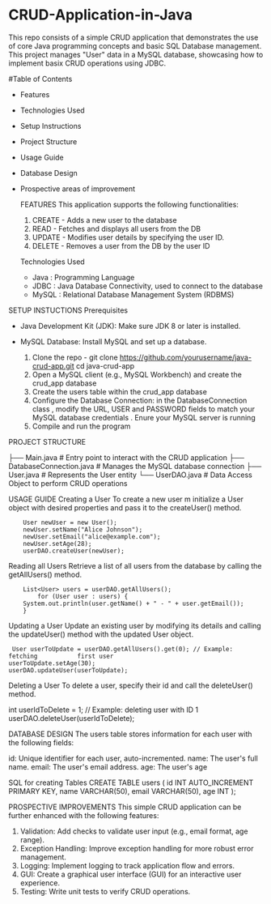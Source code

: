 # CRUD-Application-in-Java

This repo consists of a simple CRUD application that demonstrates the use of core Java programming concepts and basic SQL Database management.  
This project manages "User" data in a MySQL database, showcasing how to implement basix CRUD operations using JDBC.

#Table of Contents
- Features
- Technologies Used
- Setup Instructions
- Project Structure
- Usage Guide 
- Database Design
- Prospective areas of improvement

  FEATURES
  This application supports the following functionalities:
  1. CREATE - Adds a new user to the database
  2. READ - Fetches and displays all users from the DB
  3. UPDATE - Modifies user details by specifying the user ID.
  4. DELETE - Removes a user from the DB by the user ID

  Technologies Used
  - Java : Programming Language
  - JDBC : Java Database Connectivity, used to connect to the database
  - MySQL : Relational Database Management System (RDBMS)

 SETUP INSTUCTIONS 
 Prerequisites 
- Java Development Kit (JDK): Make sure JDK 8 or later is installed.
- MySQL Database: Install MySQL and set up a database.

  1. Clone the repo - git clone https://github.com/yourusername/java-crud-app.git cd java-crud-app
  2. Open a MySQL client (e.g., MySQL Workbench) and create the crud_app database
  3. Create the users table within the crud_app database
  4. Configure the Database Connection: in the  DatabaseConnection class , modify the URL, USER and PASSWORD fields to match your MySQL database credentials . Enure your MySQL server is running 
  5. Compile and run the program


 PROJECT STRUCTURE 

├── Main.java              # Entry point to interact with the CRUD 
                            application
├── DatabaseConnection.java # Manages the MySQL database connection
├── User.java               # Represents the User entity
└── UserDAO.java            # Data Access Object to perform CRUD operations



USAGE GUIDE 
Creating a User 
To create a new user m initialize a User object with desired properties and pass it to the createUser() method. 

        User newUser = new User();
        newUser.setName("Alice Johnson");
        newUser.setEmail("alice@example.com");
        newUser.setAge(28);
        userDAO.createUser(newUser);


Reading all Users 
Retrieve a list of all users from the database by calling the getAllUsers() method.

        List<User> users = userDAO.getAllUsers();
            for (User user : users) {
        System.out.println(user.getName() + " - " + user.getEmail());
        }

Updating a User 
Update an existing user by modifying its details and calling the updateUser() method with the updated User object.

     User userToUpdate = userDAO.getAllUsers().get(0); // Example: fetching           first user
    userToUpdate.setAge(30);
    userDAO.updateUser(userToUpdate);

  Deleting a User 
  To delete a user, specify their id and call the deleteUser() method.

  int userIdToDelete = 1; // Example: deleting user with ID 1
userDAO.deleteUser(userIdToDelete);


DATABASE DESIGN 
The users table stores information for each user with the following fields:

id: Unique identifier for each user, auto-incremented.
name: The user's full name.
email: The user's email address.
age: The user's age


SQL for creating Tables 
CREATE TABLE users (
    id INT AUTO_INCREMENT PRIMARY KEY,
    name VARCHAR(50),
    email VARCHAR(50),
    age INT
);


PROSPECTIVE IMPROVEMENTS
This simple CRUD application can be further enhanced with the following features:

1. Validation: Add checks to validate user input (e.g., email format, age range).
2. Exception Handling: Improve exception handling for more robust error management.
3. Logging: Implement logging to track application flow and errors.
4. GUI: Create a graphical user interface (GUI) for an interactive user experience.
5. Testing: Write unit tests to verify CRUD operations.


    
  
  
